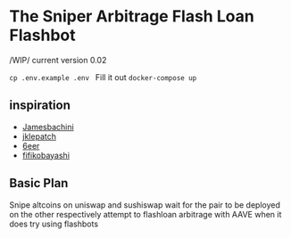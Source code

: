 # The Sniper Arbitrage Flash Loan Flashbot
/WIP/
current version 0.02

```cp .env.example .env ```
Fill it out
```docker-compose up```

## inspiration

- [Jamesbachini](https://github.com/jamesbachini/Uniswap-V3-Experiments/blob/main/uniswap-v3-trader.js)
- [jklepatch](https://github.com/jklepatch/eattheblocks/blob/master/screencast/322-uniswap-trading-bot/bot.js)
- [6eer](https://github.com/6eer/uniswap-sushiswap-arbitrage-bot)
- [fifikobayashi](https://github.com/fifikobayashi/AaveV2-BatchFlashDemo)
## Basic Plan
Snipe altcoins on uniswap and sushiswap
wait for the pair to be deployed on the other respectively
attempt to flashloan arbitrage with AAVE when it does
try using flashbots
